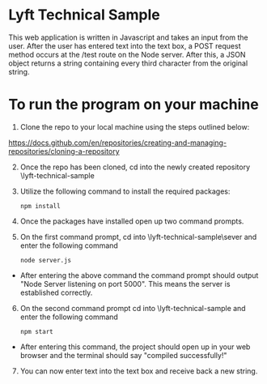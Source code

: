 # Lyft Technical Sample
This web application is written in Javascript and takes an input from the user. After the user has entered text into the text box, a POST request method occurs at the /test route on the Node server. After this, a JSON object returns a string containing every third character from the original string. 

# To run the program on your machine
1) Clone the repo to your local machine using the steps outlined below:

https://docs.github.com/en/repositories/creating-and-managing-repositories/cloning-a-repository

2) Once the repo has been cloned, cd into the newly created repository
    \lyft-technical-sample

3) Utilize the following command to install the required packages:
    ```
    npm install
    ```

4) Once the packages have installed open up two command prompts. 

5) On the first command prompt, cd into \lyft-technical-sample\sever and enter the following command 
    ```
    node server.js
    ```
- After entering the above command the command prompt should output "Node Server listening on port 5000". This means the server is established correctly.

6) On the second command prompt cd into \lyft-technical-sample and enter the following command
    ```
    npm start
    ```
- After entering this command, the project should open up in your web browser and the terminal should say "compiled successfully!"

7) You can now enter text into the text box and receive back a new string.